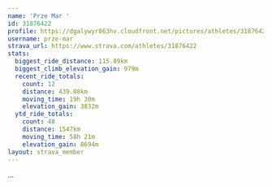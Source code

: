 ```yaml
---
name: 'Prze Mar '
id: 31876422
profile: https://dgalywyr863hv.cloudfront.net/pictures/athletes/31876422/22548952/3/large.jpg
username: prze-mar
strava_url: https://www.strava.com/athletes/31876422
stats:
  biggest_ride_distance: 115.89km
  biggest_climb_elevation_gain: 979m
  recent_ride_totals:
    count: 12
    distance: 439.08km
    moving_time: 19h 30m
    elevation_gain: 3832m
  ytd_ride_totals:
    count: 48
    distance: 1547km
    moving_time: 58h 21m
    elevation_gain: 8694m
layout: strava_member
--- 
```

...
